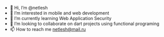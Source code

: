 - 👋 Hi, I’m @netlesh
- 👀 I’m interested in mobile and web development
- 🌱 I’m currently learning Web Application Security
- 💞️ I’m looking to collaborate on dart projects using functional programing
- 📫 How to reach me netlesh@mail.ru

<!---
netlesh/netlesh is a ✨ special ✨ repository because its `README.md` (this file) appears on your GitHub profile.
You can click the Preview link to take a look at your changes.
--->
